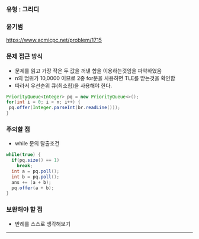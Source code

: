 ### 유형 : 그리디
### 윤기범
https://www.acmicpc.net/problem/1715

### 문제 접근 방식
  - 문제를 읽고 가장 작은 두 값을 꺼낸 합을 이용하는것임을 파악하였음
  - n의 범위가 10,0000 이므로 2중 for문을 사용하면 TLE를 받는것을 확인함
  - 따라서 우선순위 큐(최소힙)을 사용해야 한다.
 ```Java
PriorityQueue<Integer> pq = new PriorityQueue<>();
for(int i = 0; i < n; i++) {
  pq.offer(Integer.parseInt(br.readLine()));
}
```
 
### 주의할 점
  - while 문의 탈출조건
  ```Java
  while(true) {
    if(pq.size() == 1)
      break;
    int a = pq.poll();
    int b = pq.poll();
    ans += (a + b);
    pq.offer(a + b);
  }
  ```

### 보완해야 할 점
  - 반례를 스스로 생각해보기

<hr>
